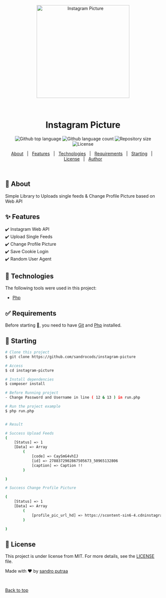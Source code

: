 <div align="center" id="top"> 
  <img src="https://upload.wikimedia.org/wikipedia/commons/thumb/e/e7/Instagram_logo_2016.svg/800px-Instagram_logo_2016.svg.png" alt="Instagram Picture" width="300px"/>

  &#xa0;

  <!-- <a href="https://instagrampicture.netlify.app">Demo</a> -->
</div>

<h1 align="center">Instagram Picture</h1>

<p align="center">
  <img alt="Github top language" src="https://img.shields.io/github/languages/top/sandrocods/instagram-picture?color=56BEB8">

  <img alt="Github language count" src="https://img.shields.io/github/languages/count/sandrocods/instagram-picture?color=56BEB8">

  <img alt="Repository size" src="https://img.shields.io/github/repo-size/sandrocods/instagram-picture?color=56BEB8">

  <img alt="License" src="https://img.shields.io/github/license/sandrocods/instagram-picture?color=56BEB8">

  <!-- <img alt="Github issues" src="https://img.shields.io/github/issues/sandrocods/instagram-picture?color=56BEB8" /> -->

  <!-- <img alt="Github forks" src="https://img.shields.io/github/forks/sandrocods/instagram-picture?color=56BEB8" /> -->

  <!-- <img alt="Github stars" src="https://img.shields.io/github/stars/sandrocods/instagram-picture?color=56BEB8" /> -->
</p>

<!-- Status -->

<!-- <h4 align="center"> 
	🚧  Instagram Picture 🚀 Under construction...  🚧
</h4> 

<hr> -->

<p align="center">
  <a href="#dart-about">About</a> &#xa0; | &#xa0; 
  <a href="#sparkles-features">Features</a> &#xa0; | &#xa0;
  <a href="#rocket-technologies">Technologies</a> &#xa0; | &#xa0;
  <a href="#white_check_mark-requirements">Requirements</a> &#xa0; | &#xa0;
  <a href="#checkered_flag-starting">Starting</a> &#xa0; | &#xa0;
  <a href="#memo-license">License</a> &#xa0; | &#xa0;
  <a href="https://github.com/sandrocods" target="_blank">Author</a>
</p>

<br>

## :dart: About ##

Simple Library to Uploads single feeds & Change Profile Picture based on Web API 

## :sparkles: Features ##

:heavy_check_mark: Instagram Web API\
:heavy_check_mark: Upload Single Feeds\
:heavy_check_mark: Change Profile Picture\
:heavy_check_mark: Save Cookie Login\
:heavy_check_mark: Random User Agent

## :rocket: Technologies ##

The following tools were used in this project:

- [Php](https://www.php.net/)

## :white_check_mark: Requirements ##

Before starting :checkered_flag:, you need to have [Git](https://git-scm.com) and [Php](https://www.php.net/) installed.

## :checkered_flag: Starting ##

```bash
# Clone this project
$ git clone https://github.com/sandrocods/instagram-picture

# Access
$ cd instagram-picture

# Install dependencies
$ composer install

# Before Running project
- Change Password and Username in line ( 12 & 13 ) in run.php

# Run the project example
$ php run.php


# Result 

# Success Upload Feeds
(
    [Status] => 1
    [Data] => Array
        (
            [code] => CaySmG4vhIJ
            [id] => 2788372902867505673_50965132806
            [caption] => Caption !!
        )

)

# Success Change Profile Picture

(
    [Status] => 1
    [Data] => Array
        (
            [profile_pic_url_hd] => https://scontent-sin6-4.cdninstagram.com/v/t51.2885-19/275360298_4927657043978148_8366980750013367720_n.jpg?stp=dst-jpg_s320x320&_nc_ht=scontent-sin6-4.cdninstagram.com&_nc_cat=100&_nc_ohc=0WJiEyllF6QAX_t3BKx&tn=0xwPMMfbQOk5dz-_&edm=ALwy07oBAAAA&ccb=7-4&oh=00_AT90HItoDyM9OmsV2CqReYYH8NMPTA-iC0I8_YWqRzc7Lw&oe=622D01F0&_nc_sid=261c40
        )

)
```

## :memo: License ##

This project is under license from MIT. For more details, see the [LICENSE](LICENSE.md) file.


Made with :heart: by <a href="https://github.com/sandrocods" target="_blank">sandro putraa</a>

&#xa0;

<a href="#top">Back to top</a>
